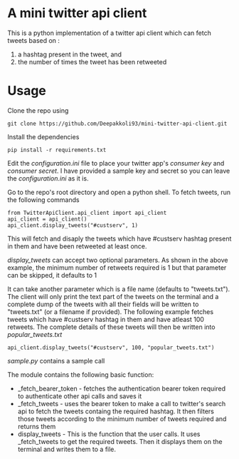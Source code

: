 A mini twitter api client
==

This is a python implementation of a twitter api client which can fetch tweets based on :
1. a hashtag present in the tweet, and
2. the number of times the tweet has been retweeted

Usage
==
Clone the repo using
	
	git clone https://github.com/Deepakkoli93/mini-twitter-api-client.git
	
Install the dependencies

	pip install -r requirements.txt

Edit the _configuration.ini_ file to place your twitter app's _consumer key_ and _consumer secret_.  I have provided a sample key and secret so you can leave the _configuration.ini_ as it is.

Go to the repo's root directory and open a python shell. To fetch tweets, run the following commands
	
	from TwitterApiClient.api_client import api_client
	api_client = api_client()
	api_client.display_tweets("#custserv", 1)

This will fetch and disaply the tweets which have #custserv hashtag present in them and have been retweeted at least once.

_display_tweets_ can accept two optional parameters. As shown in the above example, the minimum number of retweets required is 1 but that parameter can be skipped, it defaults to 1

It can take another parameter which is a file name (defaults to "tweets.txt"). The client will only print the text part of the tweets on the terminal and a complete dump of the tweets with all their fields will be written to "tweets.txt" (or a filename if provided). 
The following example fetches tweets which have #custserv hashtag in them and have atleast 100 retweets. The complete details of these tweets will then be written into _popular_tweets.txt_ 
	
	api_client.display_tweets("#custserv", 100, "popular_tweets.txt")

 _sample.py_ contains a sample call

The module contains the following basic function:
* _fetch_bearer_token - fetches the authentication bearer token required to authenticate other api calls and saves it
* _fetch_tweets - uses the bearer token to make a call to twitter's search api to fetch the tweets containg the required hashtag. It then filters those tweets according to the minimum number of tweets required and returns them
* display_tweets - This is the function that the user calls. It uses _fetch_tweets to get the required tweets. Then it  displays them on the terminal and writes them to a file.



